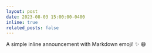 ```yaml
---
layout: post
date: 2023-08-03 15:00:00-0400
inline: true
related_posts: false
---
```


A simple inline announcement with Markdown emoji! :sparkles: :smile:
